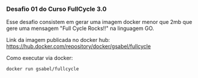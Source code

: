 
### Desafio 01 do Curso FullCycle 3.0

Esse desafio consistem em gerar uma imagem docker menor que 2mb que gere uma mensagem "Full Cycle Rocks!!" na linguagem GO.

Link da imagem publicada no docker hub: https://hub.docker.com/repository/docker/gsabel/fullcycle

Como executar via docker:
``` 
docker run gsabel/fullcycle
``` 
